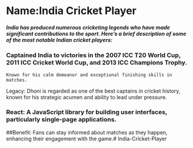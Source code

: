 # Name:India Cricket Player

##### India has produced numerous cricketing legends who have made significant contributions to the sport. Here’s a brief description of some of the most notable Indian cricket players:
  
 
###   Captained India to victories in the 2007 ICC T20 World Cup, 2011 ICC Cricket World Cup, and 2013 ICC Champions Trophy.
    Known for his calm demeanor and exceptional finishing skills in matches.

Legacy: Dhoni is regarded as one of the best captains in cricket history, known for his strategic acumen and ability to lead under pressure.
### React: A JavaScript library for building user interfaces, particularly single-page applications.

##Benefit: Fans can stay informed about matches as they happen, enhancing their engagement with the game.# India-Cricket-Player
